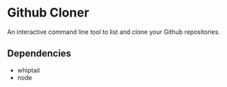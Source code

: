 Github Cloner
=============

An interactive command line tool to list and clone your Github repositories.

Dependencies
------------

 - whiptail
 - node

